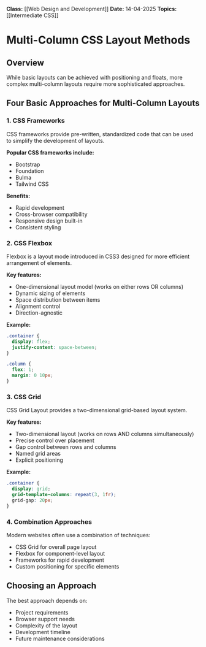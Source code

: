 **Class:** [[Web Design and Development]]
**Date:** 14-04-2025
**Topics:** [[Intermediate CSS]]

# Multi-Column CSS Layout Methods

## Overview

While basic layouts can be achieved with positioning and floats, more complex multi-column layouts require more sophisticated approaches.

## Four Basic Approaches for Multi-Column Layouts

### 1. CSS Frameworks

CSS frameworks provide pre-written, standardized code that can be used to simplify the development of layouts.

**Popular CSS frameworks include:**

- Bootstrap
- Foundation
- Bulma
- Tailwind CSS

**Benefits:**

- Rapid development
- Cross-browser compatibility
- Responsive design built-in
- Consistent styling

### 2. CSS Flexbox

Flexbox is a layout mode introduced in CSS3 designed for more efficient arrangement of elements.

**Key features:**

- One-dimensional layout model (works on either rows OR columns)
- Dynamic sizing of elements
- Space distribution between items
- Alignment control
- Direction-agnostic

**Example:**

```css
.container {
  display: flex;
  justify-content: space-between;
}

.column {
  flex: 1;
  margin: 0 10px;
}
```

### 3. CSS Grid

CSS Grid Layout provides a two-dimensional grid-based layout system.

**Key features:**

- Two-dimensional layout (works on rows AND columns simultaneously)
- Precise control over placement
- Gap control between rows and columns
- Named grid areas
- Explicit positioning

**Example:**

```css
.container {
  display: grid;
  grid-template-columns: repeat(3, 1fr);
  grid-gap: 20px;
}
```

### 4. Combination Approaches

Modern websites often use a combination of techniques:

- CSS Grid for overall page layout
- Flexbox for component-level layout
- Frameworks for rapid development
- Custom positioning for specific elements

## Choosing an Approach

The best approach depends on:

- Project requirements
- Browser support needs
- Complexity of the layout
- Development timeline
- Future maintenance considerations

